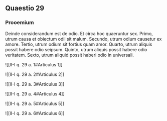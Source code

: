 ## Quaestio 29

### Prooemium

Deinde considerandum est de odio. Et circa hoc quaeruntur sex. Primo, utrum causa et obiectum odii sit malum. Secundo, utrum odium causetur ex amore. Tertio, utrum odium sit fortius quam amor. Quarto, utrum aliquis possit habere odio seipsum. Quinto, utrum aliquis possit habere odio veritatem. Sexto, utrum aliquid possit haberi odio in universali.

![[II-I q. 29 a. 1#Articulus 1]]

![[II-I q. 29 a. 2#Articulus 2]]

![[II-I q. 29 a. 3#Articulus 3]]

![[II-I q. 29 a. 4#Articulus 4]]

![[II-I q. 29 a. 5#Articulus 5]]

![[II-I q. 29 a. 6#Articulus 6]]

